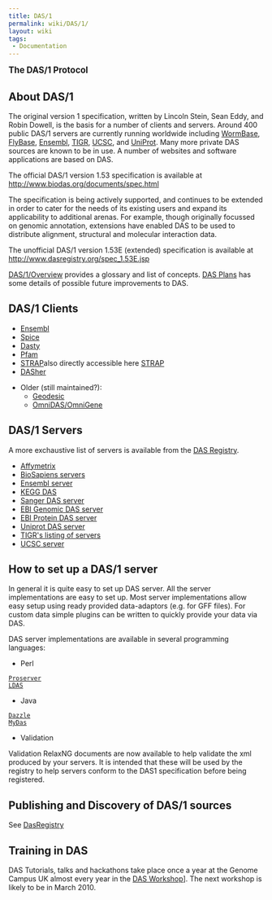 ```yaml
---
title: DAS/1
permalink: wiki/DAS/1/
layout: wiki
tags:
 - Documentation
---
```


<big>**The DAS/1 Protocol**</big>

About DAS/1
-----------

The original version 1 specification, written by Lincoln Stein, Sean
Eddy, and Robin Dowell, is the basis for a number of clients and
servers. Around 400 public DAS/1 servers are currently running worldwide
including [WormBase](http://www.wormbase.org/),
[FlyBase](http://www.flybase.org/), [Ensembl](http://www.ensembl.org/),
[TIGR](http://www.tigr.org/), [UCSC](http://genome.ucsc.edu/), and
[UniProt](http://www.ebi.ac.uk/das-srv/uniprot/das). Many more private
DAS sources are known to be in use. A number of websites and software
applications are based on DAS.

The official DAS/1 version 1.53 specification is available at
<http://www.biodas.org/documents/spec.html>

The specification is being actively supported, and continues to be
extended in order to cater for the needs of its existing users and
expand its applicability to additional arenas. For example, though
originally focussed on genomic annotation, extensions have enabled DAS
to be used to distribute alignment, structural and molecular interaction
data.

The unofficial DAS/1 version 1.53E (extended) specification is available
at <http://www.dasregistry.org/spec_1.53E.jsp>

[DAS/1/Overview](/wiki/DAS/1/Overview "wikilink") provides a glossary and list
of concepts. [DAS Plans](/wiki/DAS_Plans "wikilink") has some details of
possible future improvements to DAS.

DAS/1 Clients
-------------

-   [Ensembl](http://www.ensembl.org/info/using/external_data/das/index.html)
-   [Spice](http://www.efamily.org.uk/software/dasclients/spice/)
-   [Dasty](http://www.ebi.ac.uk/dasty/)
-   [Pfam](http://pfam.sanger.ac.uk/)
-   [STRAP](http://3d-alignment.eu/)also directly accessible here
    [STRAP](http://www.charite.de/bioinf/strap/)
-   [DASher](http://dasher.sbc.su.se)

<!-- -->

-   Older (still maintained?):
    -   [Geodesic](http://biodas.org/geodesic/)
    -   [OmniDAS/OmniGene](http://sourceforge.net/project/showfiles.php?group_id=28453&release_id=60810)

DAS/1 Servers
-------------

A more exchaustive list of servers is available from the [DAS
Registry](/wiki/DasRegistry "wikilink").

-   [Affymetrix](http://netaffxdas.affymetrix.com/das/)
-   [BioSapiens
    servers](http://www.biosapiens.info/page.php?page=biosapiensdir)
-   [Ensembl
    server](http://www.ensembl.org/info/using/external_data/das/index.html)
-   [KEGG DAS](http://das.hgc.jp/)
-   [Sanger DAS server](http://das.sanger.ac.uk/das/dsn)
-   [EBI Genomic DAS
    server](http://www.ebi.ac.uk/das-srv/genomicdas/das/sources)
-   [EBI Protein DAS
    server](http://www.ebi.ac.uk/das-srv/proteindas/das/sources)
-   [Uniprot DAS server](http://www.ebi.ac.uk/das-srv/uniprot/das/dsn)
-   [TIGR's listing of
    servers](http://www.tigr.org/tdb/DAS/das_server_list.html)
-   [UCSC server](http://genome.ucsc.edu/FAQ/FAQdownloads#download23)

How to set up a DAS/1 server
----------------------------

In general it is quite easy to set up DAS server. All the server
implementations are easy to set up. Most server implementations allow
easy setup using ready provided data-adaptors (e.g. for GFF files). For
custom data simple plugins can be written to quickly provide your data
via DAS.

DAS server implementations are available in several programming
languages:

-   Perl

[`Proserver`](http://www.sanger.ac.uk/proserver/)  
[`LDAS`](http://biodas.org/servers/LDAS.html)

-   Java

[`Dazzle`](http://www.biojava.org/wiki/Dazzle)  
[`MyDas`](http://code.google.com/p/mydas/)

-   Validation

Validation RelaxNG documents are now available to help validate the xml
produced by your servers. It is intended that these will be used by the
registry to help servers conform to the DAS1 specification before being
registered.

Publishing and Discovery of DAS/1 sources
-----------------------------------------

See [DasRegistry](/wiki/DasRegistry "wikilink")

Training in DAS
---------------

DAS Tutorials, talks and hackathons take place once a year at the Genome
Campus UK almost every year in the [DAS
Workshop](http://www.sanger.ac.uk/Software/analysis/das/DASWorkshopHistory.shtml)\].
The next workshop is likely to be in March 2010.
